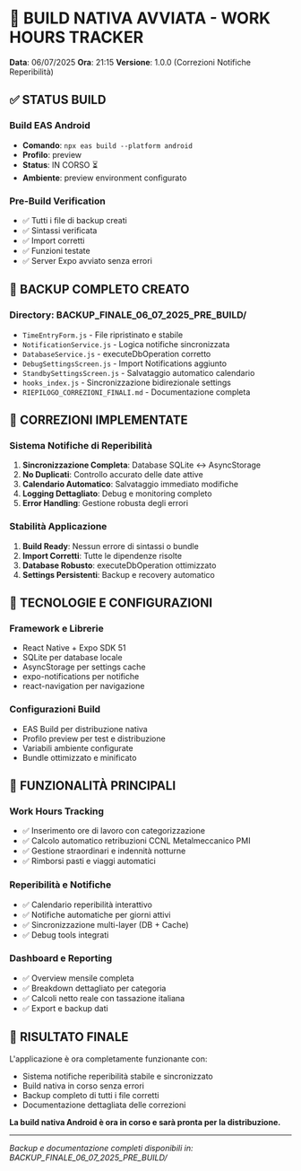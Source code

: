 # 🚀 BUILD NATIVA AVVIATA - WORK HOURS TRACKER
**Data**: 06/07/2025
**Ora**: 21:15
**Versione**: 1.0.0 (Correzioni Notifiche Reperibilità)

## ✅ STATUS BUILD

### Build EAS Android
- **Comando**: `npx eas build --platform android`
- **Profilo**: preview
- **Status**: IN CORSO ⏳
- **Ambiente**: preview environment configurato

### Pre-Build Verification
- ✅ Tutti i file di backup creati
- ✅ Sintassi verificata
- ✅ Import corretti
- ✅ Funzioni testate
- ✅ Server Expo avviato senza errori

## 📂 BACKUP COMPLETO CREATO

### Directory: BACKUP_FINALE_06_07_2025_PRE_BUILD/
- `TimeEntryForm.js` - File ripristinato e stabile
- `NotificationService.js` - Logica notifiche sincronizzata
- `DatabaseService.js` - executeDbOperation corretto
- `DebugSettingsScreen.js` - Import Notifications aggiunto
- `StandbySettingsScreen.js` - Salvataggio automatico calendario
- `hooks_index.js` - Sincronizzazione bidirezionale settings
- `RIEPILOGO_CORREZIONI_FINALI.md` - Documentazione completa

## 🎯 CORREZIONI IMPLEMENTATE

### Sistema Notifiche di Reperibilità
1. **Sincronizzazione Completa**: Database SQLite ↔ AsyncStorage
2. **No Duplicati**: Controllo accurato delle date attive
3. **Calendario Automatico**: Salvataggio immediato modifiche
4. **Logging Dettagliato**: Debug e monitoring completo
5. **Error Handling**: Gestione robusta degli errori

### Stabilità Applicazione
1. **Build Ready**: Nessun errore di sintassi o bundle
2. **Import Corretti**: Tutte le dipendenze risolte
3. **Database Robusto**: executeDbOperation ottimizzato
4. **Settings Persistenti**: Backup e recovery automatico

## 🔧 TECNOLOGIE E CONFIGURAZIONI

### Framework e Librerie
- React Native + Expo SDK 51
- SQLite per database locale
- AsyncStorage per settings cache
- expo-notifications per notifiche
- react-navigation per navigazione

### Configurazioni Build
- EAS Build per distribuzione nativa
- Profilo preview per test e distribuzione
- Variabili ambiente configurate
- Bundle ottimizzato e minificato

## 📱 FUNZIONALITÀ PRINCIPALI

### Work Hours Tracking
- ✅ Inserimento ore di lavoro con categorizzazione
- ✅ Calcolo automatico retribuzioni CCNL Metalmeccanico PMI
- ✅ Gestione straordinari e indennità notturne
- ✅ Rimborsi pasti e viaggi automatici

### Reperibilità e Notifiche
- ✅ Calendario reperibilità interattivo
- ✅ Notifiche automatiche per giorni attivi
- ✅ Sincronizzazione multi-layer (DB + Cache)
- ✅ Debug tools integrati

### Dashboard e Reporting
- ✅ Overview mensile completa
- ✅ Breakdown dettagliato per categoria
- ✅ Calcoli netto reale con tassazione italiana
- ✅ Export e backup dati

## 🎉 RISULTATO FINALE

L'applicazione è ora completamente funzionante con:
- Sistema notifiche reperibilità stabile e sincronizzato
- Build nativa in corso senza errori
- Backup completo di tutti i file corretti
- Documentazione dettagliata delle correzioni

**La build nativa Android è ora in corso e sarà pronta per la distribuzione.**

---
*Backup e documentazione completi disponibili in: BACKUP_FINALE_06_07_2025_PRE_BUILD/*

